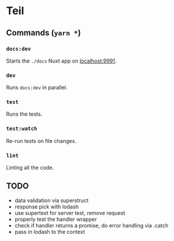 # Teil

## Commands (`yarn *`)

### `docs:dev`

Starts the `./docs` Nuxt app on [localhost:9991](http://localhost:9991).

### `dev`

Runs `docs:dev` in parallel.

### `test`

Runs the tests.

### `test:watch`

Re-run tests on file changes.

### `lint`

Linting all the code.

## TODO

- data validation via superstruct
- response pick with lodash
- use supertest for server test, remove request
- properly test the handler wrapper
- check if handler returns a promise, do error handling via .catch
- pass in lodash to the context
